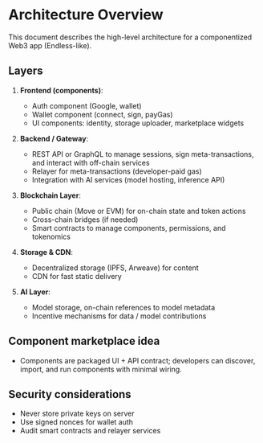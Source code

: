# Architecture Overview

This document describes the high-level architecture for a componentized Web3 app (Endless-like).

## Layers
1. **Frontend (components)**:
   - Auth component (Google, wallet)
   - Wallet component (connect, sign, payGas)
   - UI components: identity, storage uploader, marketplace widgets

2. **Backend / Gateway**:
   - REST API or GraphQL to manage sessions, sign meta-transactions, and interact with off-chain services
   - Relayer for meta-transactions (developer-paid gas)
   - Integration with AI services (model hosting, inference API)

3. **Blockchain Layer**:
   - Public chain (Move or EVM) for on-chain state and token actions
   - Cross-chain bridges (if needed)
   - Smart contracts to manage components, permissions, and tokenomics

4. **Storage & CDN**:
   - Decentralized storage (IPFS, Arweave) for content
   - CDN for fast static delivery

5. **AI Layer**:
   - Model storage, on-chain references to model metadata
   - Incentive mechanisms for data / model contributions

## Component marketplace idea
- Components are packaged UI + API contract; developers can discover, import, and run components with minimal wiring.

## Security considerations
- Never store private keys on server
- Use signed nonces for wallet auth
- Audit smart contracts and relayer services

